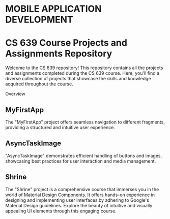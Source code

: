 # MOBILE APPLICATION DEVELOPMENT
# CS 639 Course Projects and Assignments Repository

Welcome to the CS 639 repository! This repository contains all the projects and assignments completed during the CS 639 course. Here, you'll find a diverse collection of projects that showcase the skills and knowledge acquired throughout the course.

Overview

## MyFirstApp
The "MyFirstApp" project offers seamless navigation to different fragments, providing a structured and intuitive user experience.

## AsyncTaskImage
"AsyncTaskImage" demonstrates efficient handling of buttons and images, showcasing best practices for user interaction and media management.

## Shrine
The "Shrine" project is a comprehensive course that immerses you in the world of Material Design Components. It offers hands-on experience in designing and implementing user interfaces by adhering to Google's Material Design guidelines. Explore the beauty of intuitive and visually appealing UI elements through this engaging course.





